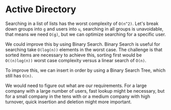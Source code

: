 # Active Directory

Searching in a list of lists has the worst complexity of `O(n^2)`. Let's break down groups into `g` and users into `u`, searching in all groups is unavoidable, that means we need `O(g)`, but we can optimize searching for a specific user. 

We could improve this by using Binary Search. Binary Search is useful for searching take `O(log(n))` elements in the worst case. The challenge is that sorted items are necessary to achieve this, sorting first would be `O((n)log(n))` worst case complexity versus a linear search of `O(n)`. 

To improve this, we can insert in order by using a Binary Search Tree, which still has `O(n)`. 

We would need to figure out what are our requirements. For a large company with a large number of users, fast lookup might be necessary, but for a small company in the tens with or a medium company with high turnover, quick insertion and deletion might more important.
